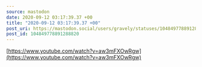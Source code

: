 ```yaml
---
source: mastodon
date: 2020-09-12 03:17:39.37 +00
title: "2020-09-12 03:17:39.37 +00"
post_uri: https://mastodon.social/users/gravely/statuses/104849778891288820
post_id: 104849778891288820
---
```

[https://www.youtube.com/watch?v=aw3mFXOwRgw](https://www.youtube.com/watch?v=aw3mFXOwRgw)


